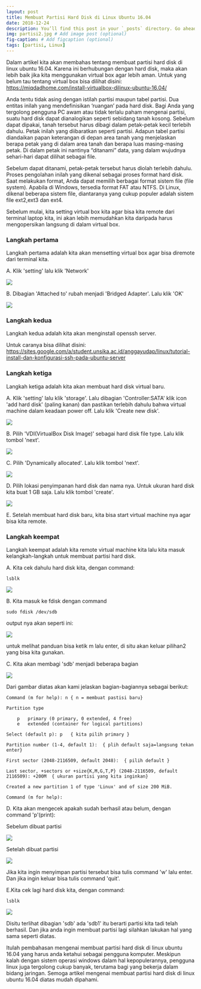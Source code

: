 ```yaml
---
layout: post 
title: Membuat Partisi Hard Disk di Linux Ubuntu 16.04
date: 2018-12-24
description: You’ll find this post in your `_posts` directory. Go ahead and edit it and re-build the site to see your changes. # Add post description (optional)
img: partisi2.jpg # Add image post (optional)
fig-caption: # Add figcaption (optional)
tags: [partisi, Linux]
---
```


Dalam artikel kita akan membahas tentang membuat partisi hard disk di linux ubuntu 16.04. Karena ini berhubungan dengan hard disk, maka akan lebih baik jika kita menggunakan virtual box agar lebih aman. Untuk yang belum tau tentang virtual box bisa dilihat disini: https://miqdadhome.com/install-virtualbox-dilinux-ubuntu-16.04/

Anda tentu tidak asing dengan istilah partisi maupun tabel partisi. Dua entitas inilah yang mendefinisikan ‘ruangan’ pada hard disk. Bagi Anda yang tergolong pengguna PC awam atau tidak terlalu paham mengenai partisi, suatu hard disk dapat dianalogikan seperti sebidang tanah kosong. Sebelum dapat dipakai, tanah tersebut harus dibagi dalam petak-petak kecil terlebih dahulu. Petak inilah yang diibaratkan seperti partisi. Adapun tabel partisi diandaikan papan keterangan di depan area tanah yang menjelaskan berapa petak yang di dalam area tanah dan berapa luas masing-masing petak. Di dalam petak ini nantinya “ditanami” data, yang dalam wujudnya sehari-hari dapat dilihat sebagai file.

Sebelum dapat ditanami, petak-petak tersebut harus diolah terlebih dahulu. Proses pengolahan inilah yang dikenal sebagai proses format hard disk. Saat melakukan format, Anda dapat memilih berbagai format sistem file (file system). Apabila di Windows, tersedia format FAT atau NTFS. Di Linux, dikenal beberapa sistem file, diantaranya yang cukup populer adalah sistem file ext2,ext3 dan ext4.

Sebelum mulai, kita setting virtual box kita agar bisa kita remote dari terminal laptop kita, ini akan lebih memudahkan kita daripada harus mengopersikan langsung di dalam virtual box.

### Langkah pertama
Langkah pertama adalah kita akan mensetting virtual box agar bisa diremote dari terminal kita.

A. Klik 'setting' lalu klik 'Network'

<img src="/assets/img/part1.png"> 

B. Dibagian 'Attached to' rubah menjadi 'Bridged Adapter'. Lalu klik 'OK'

<img src="/assets/img/part2.png"> 

### Langkah kedua
Langkah kedua adalah kita akan menginstall openssh server.

Untuk caranya bisa dilihat disini: https://sites.google.com/a/student.unsika.ac.id/anggayudap/linux/tutorial-install-dan-konfigurasi-ssh-pada-ubuntu-server

### Langkah ketiga
Langkah ketiga adalah kita akan membuat hard disk virtual baru.

A. Klik 'setting' lalu klik 'storage'. Lalu dibagian 'Controller:SATA' klik icon 'add hard disk' (paling kanan) dan pastikan terlebih dahulu bahwa virtual machine dalam keadaan power off. Lalu klik 'Create new disk'.

<img src="/assets/img/part3.png">

B. Pilih 'VDI(VirtualBox Disk Image)' sebagai hard disk file type. Lalu klik tombol 'next'.

<img src="/assets/img/part4.png">

C. Pilih 'Dynamically allocated'. Lalu klik tombol 'next'.

<img src="/assets/img/part5.png">

D. Pilih lokasi penyimpanan hard disk dan nama nya. Untuk ukuran hard disk kita buat 1 GB saja. Lalu klik tombol 'create'.

<img src="/assets/img/part6.png">

E. Setelah membuat hard disk baru, kita bisa start virtual machine nya agar bisa kita remote.

### Langkah keempat
Langkah keempat adalah kita remote virtual machine kita lalu kita masuk kelangkah-langkah untuk membuat partisi hard disk.

A. Kita cek dahulu hard disk kita, dengan command:

	lsblk

<img src="/assets/img/part7.png">

B. Kita masuk ke fdisk dengan command

	sudo fdisk /dev/sdb

output nya akan seperti ini:

<img src="/assets/img/part8.png">

untuk melihat panduan bisa ketik m lalu enter, di situ akan keluar pilihan2 yang bisa kita gunakan.

C. Kita akan membagi 'sdb' menjadi beberapa bagian 

<img src="/assets/img/part9.png">

Dari gambar diatas akan kami jelaskan bagian-bagiannya sebagai berikut:

	Command (m for help): n { n = membuat pastisi baru}

	Partition type

		p   primary (0 primary, 0 extended, 4 free)
		e   extended (container for logical partitions)

	Select (default p): p 	{ kita pilih primary }

	Partition number (1-4, default 1):  { plih default saja=langsung tekan enter}

	First sector (2048-2116509, default 2048):  { pilih default }

	Last sector, +sectors or +size{K,M,G,T,P} (2048-2116509, default 2116509): +200M  { ukuran partisi yang kita inginkan}

	Created a new partition 1 of type 'Linux' and of size 200 MiB.

	Command (m for help): 

D. Kita akan mengecek apakah sudah berhasil atau belum, dengan command 'p'(print):

Sebelum dibuat partisi

<img src="/assets/img/part10.png">

Setelah dibuat partisi

<img src="/assets/img/part11.png">

Jika kita ingin menyimpan partisi tersebut bisa tulis command 'w' lalu enter. Dan jika ingin keluar bisa tulis command 'quit'.

E.Kita cek lagi hard disk kita, dengan command:

	lsblk

<img src="/assets/img/part12.png">

Disitu terlihat dibagian 'sdb' ada 'sdb1' itu berarti partisi kita tadi telah berhasil. Dan jika anda ingin membuat partisi lagi silahkan lakukan hal yang sama seperti diatas.	

Itulah pembahasan mengenai membuat partisi hard disk di linux ubuntu 16.04 yang harus anda ketahui sebagai pengguna komputer. Meskipun kalah dengan sistem operasi windows dalam hal kepopulerannya, pengguna linux juga tergolong cukup banyak, terutama bagi yang bekerja dalam bidang jaringan. Semoga artikel mengenai membuat partisi hard disk di linux ubuntu 16.04 diatas mudah dipahami.